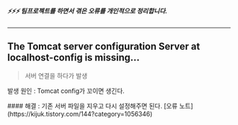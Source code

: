 ##### ⚡⚡⚡ 팀프로젝트를 하면서 겪은 오류를 개인적으로 정리합니다. 
<hr>


## The Tomcat server configuration Server at localhost-config is missing...
> 서버 연결을 하다가 발생
<p> 발생 원인 : Tomcat config가 꼬이면 생긴다.
</p>
#### 해결 : 기존 서버 파일을 지우고 다시 설정해주면 된다.
[오류 노트](https://kijuk.tistory.com/144?category=1056346)

